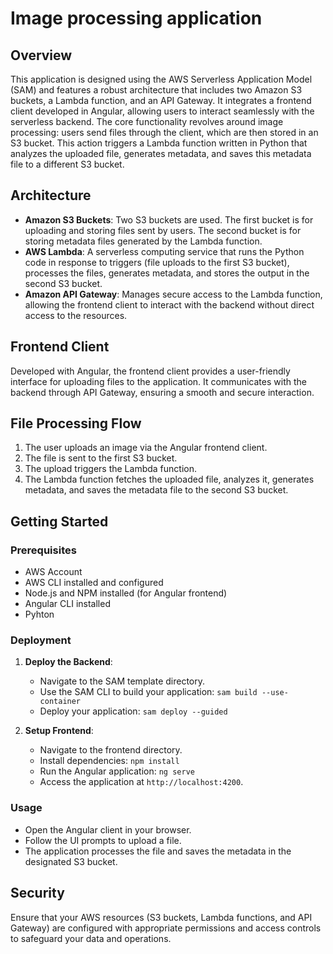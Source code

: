 # Image processing application

## Overview
This application is designed using the AWS Serverless Application Model (SAM) and features a robust architecture that includes two Amazon S3 buckets, a Lambda function, and an API Gateway. It integrates a frontend client developed in Angular, allowing users to interact seamlessly with the serverless backend. The core functionality revolves around image processing: users send files through the client, which are then stored in an S3 bucket. This action triggers a Lambda function written in Python that analyzes the uploaded file, generates metadata, and saves this metadata file to a different S3 bucket.

## Architecture
- **Amazon S3 Buckets**: Two S3 buckets are used. The first bucket is for uploading and storing files sent by users. The second bucket is for storing metadata files generated by the Lambda function.
- **AWS Lambda**: A serverless computing service that runs the Python code in response to triggers (file uploads to the first S3 bucket), processes the files, generates metadata, and stores the output in the second S3 bucket.
- **Amazon API Gateway**: Manages secure access to the Lambda function, allowing the frontend client to interact with the backend without direct access to the resources.

## Frontend Client
Developed with Angular, the frontend client provides a user-friendly interface for uploading files to the application. It communicates with the backend through API Gateway, ensuring a smooth and secure interaction.

## File Processing Flow
1. The user uploads an image via the Angular frontend client.
2. The file is sent to the first S3 bucket.
3. The upload triggers the Lambda function.
4. The Lambda function fetches the uploaded file, analyzes it, generates metadata, and saves the metadata file to the second S3 bucket.

## Getting Started
### Prerequisites
- AWS Account
- AWS CLI installed and configured
- Node.js and NPM installed (for Angular frontend)
- Angular CLI installed
- Pyhton

### Deployment
1. **Deploy the Backend**:
   - Navigate to the SAM template directory.
   - Use the SAM CLI to build your application: `sam build --use-container`
   - Deploy your application: `sam deploy --guided`

2. **Setup Frontend**:
   - Navigate to the frontend directory.
   - Install dependencies: `npm install`
   - Run the Angular application: `ng serve`
   - Access the application at `http://localhost:4200`.

### Usage
- Open the Angular client in your browser.
- Follow the UI prompts to upload a file.
- The application processes the file and saves the metadata in the designated S3 bucket.

## Security
Ensure that your AWS resources (S3 buckets, Lambda functions, and API Gateway) are configured with appropriate permissions and access controls to safeguard your data and operations.
